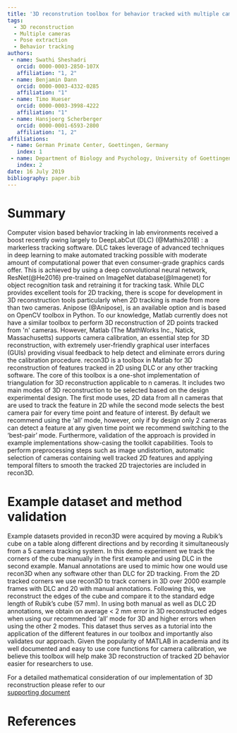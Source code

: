 ```yaml
---
title: '3D reconstrution toolbox for behavior tracked with multiple cameras'
tags:
  - 3D reconstruction
  - Multiple cameras
  - Pose extraction
  - Behavior tracking
authors:
 - name: Swathi Sheshadri
   orcid: 0000-0003-2850-107X
   affiliation: "1, 2"
 - name: Benjamin Dann
   orcid: 0000-0003-4332-0285
   affiliation: "1"
 - name: Timo Hueser
   orcid: 0000-0003-3998-4222
   affiliation: "1"
 - name: Hansjoerg Scherberger
   orcid: 0000-0001-6593-2800
   affiliation: "1, 2"
affiliations:
 - name: German Primate Center, Goettingen, Germany
   index: 1
 - name: Department of Biology and Psychology, University of Goettingen, Germany
   index: 2
date: 16 July 2019
bibliography: paper.bib
---
```


# Summary
Computer vision based behavior tracking in lab environments received a boost recently owing largely to DeepLabCut (DLC) (@Mathis2018) : a markerless tracking software. DLC takes leverage of advanced techniques in deep learning to make automated tracking possible with moderate amount of computational power that even consumer-grade graphics cards offer. This is achieved by using a deep convolutional neural network, ResNet(@He2016) pre-trained on ImageNet database(@Imagenet) for object recognition task and retraining it for tracking task. 
While DLC provides excellent tools for 2D tracking, there is scope for development in 3D reconstruction tools particularly when 2D tracking is made from more than two cameras. Anipose (@Anipose), is an available option and is based on OpenCV toolbox in Python. To our knowledge, Matlab currently does not have a similar toolbox to perform 3D reconstruction of 2D points tracked from 'n' cameras. However, Matlab (The MathWorks Inc., Natick, Massachusetts) supports camera calibration, an essential step for 3D reconstruction, with extremely user-friendly graphical user interfaces (GUIs) providing visual feedback to help detect and eliminate errors during the calibration procedure.
recon3D is a toolbox in Matlab for 3D reconstruction of features tracked in 2D using DLC or any other tracking software. The core of this toolbox is a one-shot implementation of triangulation for 3D reconstruction applicable to n cameras. It includes two main modes of 3D reconstruction to be selected based on the design experimental design. The first mode uses, 2D data from all n cameras that are used to track the feature in 2D while the second mode selects the best camera pair for every time point and feature of interest. By default we recommend using the ‘all’ mode, however, only if by design only 2 cameras can detect a feature at any given time point we recommend switching to the ‘best-pair’ mode.
Furthermore, validation of the approach is provided in example implementations show-casing the toolkit capabilities. Tools to perform preprocessing steps such as image undistortion, automatic selection of cameras containing well tracked 2D features and applying temporal filters to smooth the tracked 2D trajectories are included in recon3D. 

# Example dataset and method validation 
Example datasets provided in recon3D were acquired by moving a Rubik’s cube on a table along different directions and by recording it simultaneously from a 5 camera tracking system. In this demo experiment we track the corners of the cube manually in the first example and using DLC in the second example. Manual annotations are used to mimic how one would use recon3D when any software other than DLC for 2D tracking. From the 2D tracked corners we use recon3D to track corners in 3D over 2000 example frames with DLC and 20 with manual annotations. Following this, we reconstruct the edges of the cube and compare it to the standard edge length of Rubik’s cube (57 mm). In using both manual as well as DLC 2D annotations, we obtain on average < 2 mm error in 3D reconstructed edges when using our recommended ‘all’ mode for 3D and higher errors when using the other 2 modes. This dataset thus serves as a tutorial into the application of the different features in our toolbox and importantly also validates our approach. Given the popularity of MATLAB in academia and its well documented and easy to use core functions for camera calibration, we believe this toolbox will help make 3D reconstruction of tracked 2D behavior easier for researchers to use.


For a detailed mathematical consideration of our implementation of 3D reconstruction please refer to our <br/>
[supporting document](Appendix.pdf)



# References

